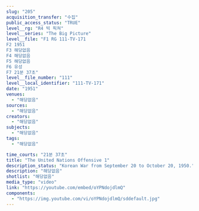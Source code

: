```yaml
---
slug: "205"
acquisition_transfer: "수집"
public_access_status: "TRUE"
level__rg: "R4 빅 픽쳐"
level__series: "The Big Picture"
level__file: "F1 RG 111-TV-171
F2 1951
F3 해당없음
F4 해당없음
F5 해당없음
F6 유성
F7 21분 37초"
level__file_number: "111"
level__local_identifier: "111-TV-171"
date: "1951"
venues: 
  - "해당없음"
sources: 
  - "해당없음"
creators: 
  - "해당없음"
subjects: 
  - "해당없음"
tags: 
  - "해당없음"

time_courts: "21분 37초"
title: "The United Nations Offensive 1"
description_status: "Korean War from September 20 to October 20, 1950."
description: "해당없음"
shotlist: "해당없음"
media_type: "video"
link: "https://youtube.com/embed/oYPNdojdlmQ"
components: 
  - "https://img.youtube.com/vi/oYPNdojdlmQ/sddefault.jpg"
---
```

